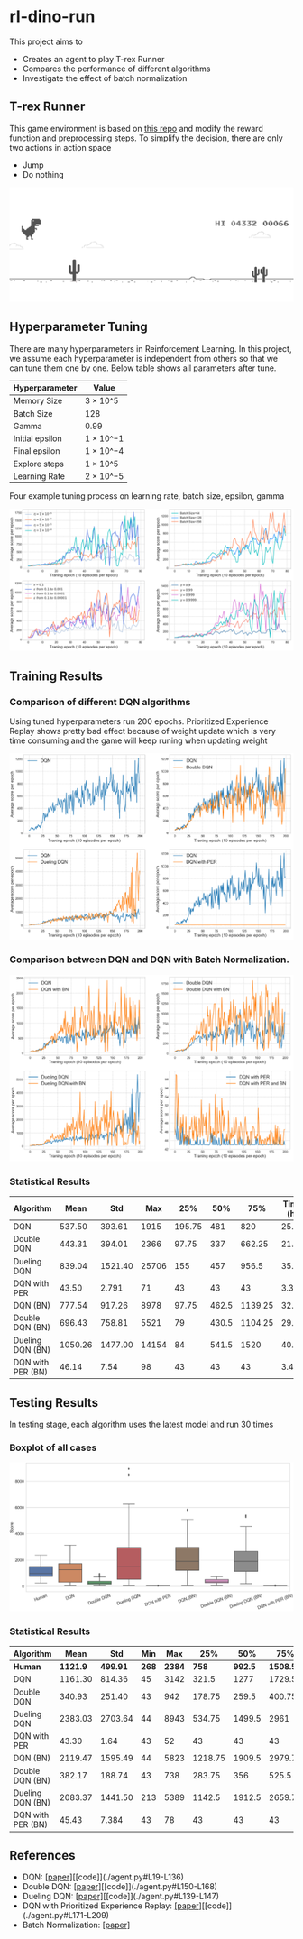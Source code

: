 # rl-dino-run

This project aims to
- Creates an agent to play T-rex Runner
- Compares the performance of different algorithms
- Investigate the effect of batch normalization

## T-rex Runner

This game environment is based on [this repo](https://github.com/elvisyjlin/gym-chrome-dino) and modify the reward function and preprocessing steps. To simplify the decision, there are only two actions in action space
- Jump
- Do nothing

![alt text](./images/dino-run.png "T-rex Runner")

## Hyperparameter Tuning

There are many hyperparameters in Reinforcement Learning. In this project, we assume each hyperparameter is independent from others so that we can tune them one by one. Below table shows all parameters after tune.

| Hyperparameter  | Value     |
| --------------- | --------- |
| Memory Size     | 3 × 10^5  |
| Batch Size      | 128       |
| Gamma           | 0.99      |
| Initial epsilon | 1 × 10^−1 |
| Final epsilon   | 1 × 10^−4 |
| Explore steps   | 1 × 10^5  |
| Learning Rate   | 2 × 10^−5 |

Four example tuning process on learning rate, batch size, epsilon, gamma

![alt text](./images/param-tune.png "T-rex Runner")

## Training Results

### Comparison of different DQN algorithms

Using tuned hyperparameters run 200 epochs. Prioritized Experience Replay shows pretty bad effect because of weight update which is very time consuming and the game will keep runing when updating weight

![alt text](./images/train-result.png "T-rex Runner")

### Comparison between DQN and DQN with Batch Normalization.

![alt text](./images/train-result-bn.png "T-rex Runner")

### Statistical Results

| Algorithm         | Mean    | Std     | Max   | 25%    | 50%   | 75%     | Time (h) |
| ----------------- | ------- | ------- | ----- | ------ | ----- | ------- | -------- |
| DQN               | 537.50  | 393.61  | 1915  | 195.75 | 481   | 820     | 25.87    |
| Double DQN        | 443.31  | 394.01  | 2366  | 97.75  | 337   | 662.25  | 21.36    |
| Dueling DQN       | 839.04  | 1521.40 | 25706 | 155    | 457   | 956.5   | 35.78    |
| DQN with PER      | 43.50   | 2.791   | 71    | 43     | 43    | 43      | 3.31     |
| DQN (BN)          | 777.54  | 917.26  | 8978  | 97.75  | 462.5 | 1139.25 | 32.59    |
| Double DQN (BN)   | 696.43  | 758.81  | 5521  | 79     | 430.5 | 1104.25 | 29.40    |
| Dueling DQN (BN)  | 1050.26 | 1477.00 | 14154 | 84     | 541.5 | 1520    | 40.12    |
| DQN with PER (BN) | 46.14   | 7.54    | 98    | 43     | 43    | 43      | 3.44     |

## Testing Results

In testing stage, each algorithm uses the latest model and run 30 times

### Boxplot of all cases

![alt text](./images/test-result.png "T-rex Runner")

### Statistical Results

| Algorithm         | Mean       | Std        | Min     | Max      | 25%     | 50%       | 75%        |
| ----------------- | ---------- | ---------- | ------- | -------- | ------- | --------- | ---------- |
| **Human**         | **1121.9** | **499.91** | **268** | **2384** | **758** | **992.5** | **1508.5** |
| DQN               | 1161.30    | 814.36     | 45      | 3142     | 321.5   | 1277      | 1729.5     |
| Double DQN        | 340.93     | 251.40     | 43      | 942      | 178.75  | 259.5     | 400.75     |
| Dueling DQN       | 2383.03    | 2703.64    | 44      | 8943     | 534.75  | 1499.5    | 2961       |
| DQN with PER      | 43.30      | 1.64       | 43      | 52       | 43      | 43        | 43         |
| DQN (BN)          | 2119.47    | 1595.49    | 44      | 5823     | 1218.75 | 1909.5    | 2979.75    |
| Double DQN (BN)   | 382.17     | 188.74     | 43      | 738      | 283.75  | 356       | 525.5      |
| Dueling DQN (BN)  | 2083.37    | 1441.50    | 213     | 5389     | 1142.5  | 1912.5    | 2659.75    |
| DQN with PER (BN) | 45.43      | 7.384      | 43      | 78       | 43      | 43        | 43         |

## References

- DQN: [[paper]]("https://storage.googleapis.com/deepmind-data/assets/papers/DeepMindNature14236Paper.pdf")[[code]](./agent.py#L19-L136)
- Double DQN: [[paper]]("https://arxiv.org/pdf/1509.06461.pdf")[[code]](./agent.py#L150-L168)
- Dueling DQN: [[paper]]("https://arxiv.org/pdf/1511.06581/pdf")[[code]](./agent.py#L139-L147)
- DQN with Prioritized Experience Replay: [[paper]]("https://arxiv.org/pdf/1511.05952.pdf")[[code]](./agent.py#L171-L209)
- Batch Normalization: [[paper]]("https://arxiv.org/pdf/1502.03167.pdf")